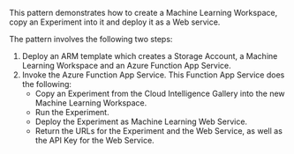 ﻿This pattern demonstrates how to create a Machine Learning Workspace, copy an Experiment into it and deploy it as a Web service.

The pattern involves the following two steps:

1. Deploy an ARM template which creates a Storage Account, a Machine Learning Workspace and an Azure Function App Service. 
2. Invoke the Azure Function App Service. This Function App Service does the following:
	* Copy an Experiment from the Cloud Intelligence Gallery into the new Machine Learning Workspace.
	* Run the Experiment.
	* Deploy the Experiment as Machine Learning Web Service.
	* Return the URLs for the Experiment and the Web Service, as well as the API Key for the Web Service.

